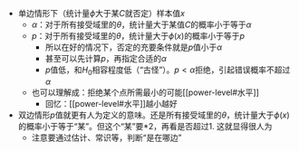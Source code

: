 - 单边情形下（统计量$\phi$大于某$C$就否定）样本值$x$
  - $\alpha$：对于所有接受域里的$\theta$，统计量大于某值$C$的概率小于等于$\alpha$
  - $p$：对于所有接受域里的$\theta$，统计量大于$\phi(x)$的概率小于等于$p$
    - 所以在好的情况下，否定的充要条件就是$p$值小于$\alpha$
    - 甚至可以先计算$p$，再指定合适的$\alpha$
    - $p$值低，和$H_0$相容程度低（“古怪”）。$p<\alpha$拒绝，引起错误概率不超过$\alpha$
  - 也可以理解成：拒绝某个点所需最小的可能[[power-level#水平]]
    - 回忆：[[power-level#水平]]越小越好
- 双边情形$p$值就更有人为定义的意味。还是所有接受域里的$\theta$，统计量大于$\phi(x)$的概率小于等于“某”。但这个“某”要$*2$，再看是否超过1. 这就显得很人为
  - 注意要通过估计、常识等，判断“是在哪边”